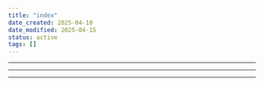 ```yaml
---
title: "index"
date_created: 2025-04-10
date_modified: 2025-04-15
status: active
tags: []
---
```


---

---

---


